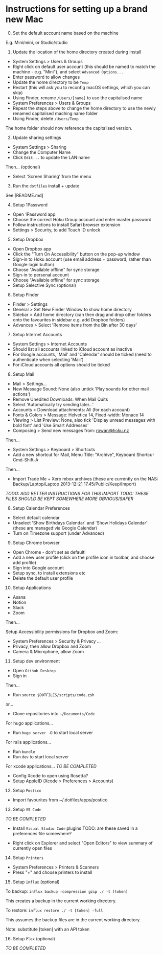 # Instructions for setting up a brand new Mac

0. Set the default account name based on the machine

E.g. Mini/mini, or Studio/studio

1. Update the location of the home directory created during install

- System Settings > Users & Groups
- Right click on default user account (this should be named to match the machine - e.g. "Mini"), and select `Advanced Options...`
- Enter password to allow changes
- Update the home directory to be `Temp`
- Restart (this will ask you to reconfig macOS settings, which you can skip)
- Using Finder, rename `/Users/[name]` to use the capitalised name
- System Preferences > Users & Groups
- Repeat the steps above to change the home directory to use the newly renamed capitalised maching name folder
- Using Finder, delete `/Users/Temp`

The home folder should now reference the capitalised version.

2. Update sharing settings

- System Settings > Sharing
- Change the Computer Name
- Click `Edit...` to update the LAN name

Then... (optional)

- Select 'Screen Sharing' from the menu

3. Run the `dotfiles` install + update 

See [README.md]

4. Setup 1Password

- Open 1Password app
- Choose the correct Hoku Group account and enter master password
- Follow instructions to install Safari browser extension
- Settings > Security, to add Touch ID unlock

5. Setup Dropbox

- Open Dropbox app
- Click the "Turn On Accessibility" button on the pop-up window
- Sign-in to Hoku account (use email address + password, rather than Google login button)
- Choose "Available offline" for sync storage
- Sign-in to personal account
- Choose "Available offline" for sync storage
- Setup Selective Sync (optional)
  
6. Setup Finder

- Finder > Settings
- General > Set New Finder Window to show home directory
- Sidebar > Add home directory (can then drag and drop other folders onto the favourites in sidebar e.g. add Dropbox folders)
- Advances > Select 'Remove items from the Bin after 30 days'

7. Setup Internet Accounts

- System Settings > Internet Accounts
- Should list all accounts linked to iCloud account as inactive
- For Google accounts, 'Mail' and 'Calendar' should be ticked (need to authenticate when selecting 'Mail')
- For iCloud accounts all options should be ticked

8. Setup Mail
   
- Mail > Settings...
- New Message Sound: None (also untick 'Play sounds for other mail actions')
- Remove Unedited Downloads: When Mail Quits
- Select 'Automatically try sending later...'
- Accounts > Download attachments: All (for each account)
- Fonts & Colors > Message: Helvetica 14, Fixed-width: Monaco 14
- Viewing > List Preview: None, also tick 'Display unread messages with bold font' and 'Use Smart Addresses'
- Composing > Send new messages from: rowan@hoku.nz

Then...

- System Settings > Keyboard > Shortcuts
- Add a new shortcut for Mail, Menu Title: "Archive", Keyboard Shortcur Cmd-Shift-A

Then...

- Import Trade Me + Xero mbox archives
(these are currently on the NAS: Backup/Laptop/Laptop 2013-12-21 17.45/Public/Keep/Import)

_TODO: ADD BETTER INSTRUCTIONS FOR THIS IMPORT_
_TODO: THESE FILES SHOULD BE KEPT SOMEWHERE MORE OBVIOUS/SAFER_

8. Setup Calendar Preferences

- Select default calendar
- Unselect 'Show Birthdays Calendar' and 'Show Holidays Calendar' (these are managed via Google Calendar)
- Turn on Timezone support (under Advanced)

9. Setup Chrome browser

- Open Chrome - don't set as default!
- Add a new user profile (click on the profile icon in toolbar, and choose add profile)
- Sign into Google account
- Setup sync, to install extensions etc
- Delete the default user profile

10. Setup Applications

- Asana
- Notion
- Slack
- Zoom

Then...

Setup Accessibility permissions for Dropbox and Zoom:

- System Preferences > Security & Privacy ...
- Privacy, then allow Dropbox and Zoom
- Camera & Microphone, allow Zoom

11. Setup dev environment

- Open `Github Desktop`
- Sign in

Then...

- Run `source $DOTFILES/scripts/code.zsh`

or...

- Clone repositories into `~/Documents/Code`

For hugo applications...

- Run `hugo server -D` to start local server

For rails applications...

- Run `bundle`
- Run `dev` to start local server

For xcode applications...
_TO BE COMPLETED_
- Config Xcode to open using Rosetta?
- Setup AppleID (Xcode > Preferences > Accounts)

12. Setup `Postico`

- Import favourites from ~/.dotfiles/apps/postico

13. Setup `VS Code`

_TO BE COMPLETED_

- Install `Visual Studio Code` plugins
TODO: are these saved in a preferences file somewhere?

- Right click on Explorer and select "Open Editors" to view summary of currently open files

14. Setup `Printers`

- System Preferences > Printers & Scanners
- Press "+" and choose printers to install

15. Setup `Influx` (optional)

To backup:
`influx backup -compression gzip ./ -t [token]`

This creates a backup in the current working directory.

To restore:
`influx restore ./ -t [token] -full`

This assumes the backup files are in the current working directory.

Note: substitute [token] with an API token 

16. Setup `Plex` (optional)

_TO BE COMPLETED_
